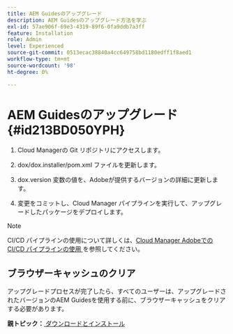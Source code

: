 ```yaml
---
title: AEM Guidesのアップグレード
description: AEM Guidesのアップグレード方法を学ぶ
exl-id: 57ae906f-69e3-4319-89f6-0fa9ddb7a3ff
feature: Installation
role: Admin
level: Experienced
source-git-commit: 0513ecac38840a4cc649758bd1180edff1f8aed1
workflow-type: tm+mt
source-wordcount: '98'
ht-degree: 0%

---
```


# AEM Guidesのアップグレード {#id213BD050YPH}

1. Cloud Managerの Git リポジトリにアクセスします。

1. dox/dox.installer/pom.xml ファイルを更新します。

1. dox.version 変数の値を、Adobeが提供するバージョンの詳細に更新します。

1. 変更をコミットし、Cloud Manager パイプラインを実行して、アップグレードしたパッケージをデプロイします。


>[!NOTE]
>
> CI/CD パイプラインの使用について詳しくは、[Cloud Manager Adobeでの CI/CD パイプラインの使用 ](https://experienceleague.adobe.com/docs/experience-manager-learn/foundation/cloud-manager/use-the-cicd-pipeline-in-cloud-manager-for-aem.html) を参照してください。

## ブラウザーキャッシュのクリア

アップグレードプロセスが完了したら、すべてのユーザーは、アップグレードされたバージョンのAEM Guidesを使用する前に、ブラウザーキャッシュをクリアする必要があります。

**親トピック：**[ ダウンロードとインストール ](download-install.md)
